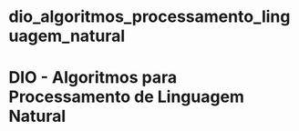 # dio_algoritmos_processamento_linguagem_natural
# DIO - Algoritmos para Processamento de Linguagem Natural
